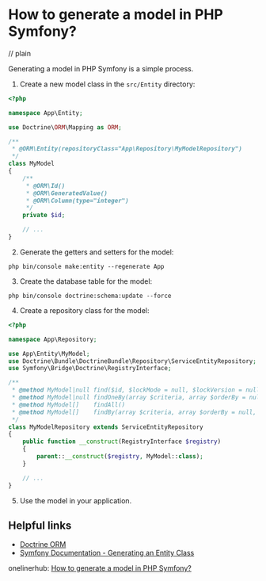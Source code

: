 # How to generate a model in PHP Symfony?
// plain

Generating a model in PHP Symfony is a simple process.

1. Create a new model class in the `src/Entity` directory:

```php
<?php

namespace App\Entity;

use Doctrine\ORM\Mapping as ORM;

/**
 * @ORM\Entity(repositoryClass="App\Repository\MyModelRepository")
 */
class MyModel
{
    /**
     * @ORM\Id()
     * @ORM\GeneratedValue()
     * @ORM\Column(type="integer")
     */
    private $id;

    // ...
}
```

2. Generate the getters and setters for the model:

```
php bin/console make:entity --regenerate App
```

3. Create the database table for the model:

```
php bin/console doctrine:schema:update --force
```

4. Create a repository class for the model:

```php
<?php

namespace App\Repository;

use App\Entity\MyModel;
use Doctrine\Bundle\DoctrineBundle\Repository\ServiceEntityRepository;
use Symfony\Bridge\Doctrine\RegistryInterface;

/**
 * @method MyModel|null find($id, $lockMode = null, $lockVersion = null)
 * @method MyModel|null findOneBy(array $criteria, array $orderBy = null)
 * @method MyModel[]    findAll()
 * @method MyModel[]    findBy(array $criteria, array $orderBy = null, $limit = null, $offset = null)
 */
class MyModelRepository extends ServiceEntityRepository
{
    public function __construct(RegistryInterface $registry)
    {
        parent::__construct($registry, MyModel::class);
    }

    // ...
}
```

5. Use the model in your application.

## Helpful links

- [Doctrine ORM](https://www.doctrine-project.org/projects/orm.html)
- [Symfony Documentation - Generating an Entity Class](https://symfony.com/doc/current/doctrine.html#generating-an-entity-class)

onelinerhub: [How to generate a model in PHP Symfony?
](https://onelinerhub.com/php-symfony/how-to-generate-a-model-in-php-symfony)
